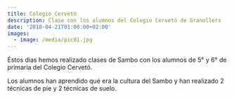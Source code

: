 ```yaml
---
title: Colegio Cervetó
description: Clase con los alumnos del Colegio Cervetó de Granollers
date: '2018-04-21T01:00:00+02:00'
images:
  - image: /media/pic01.jpg
---
```

Éstos dias hemos realizado clases de Sambo con los alumnos de 5° y 6° de primaria del Colegio Cervetó.

Los alumnos han aprendido qué era la cultura del Sambo y han realizado 2 técnicas de pie y 2 técnicas de suelo.
